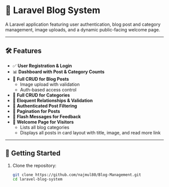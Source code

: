 # 📝 Laravel Blog System

A Laravel application featuring user authentication, blog post and category management, image uploads, and a dynamic public-facing welcome page.

---

## 🛠 Features

- ✅ **User Registration & Login**
- 📊 **Dashboard with Post & Category Counts**
- 📝 **Full CRUD for Blog Posts**
  - Image upload with validation
  - Auth-based access control
- 📂 **Full CRUD for Categories**
- 🔗 **Eloquent Relationships & Validation**
- 🔐 **Authenticated Post Filtering**
- 📄 **Pagination for Posts**
- 💬 **Flash Messages for Feedback**
- 🎨 **Welcome Page for Visitors**
  - Lists all blog categories
  - Displays all posts in card layout with title, image, and read more link

---

## 🚀 Getting Started

1. Clone the repository:
   ```bash
   git clone https://github.com/najmul80/Blog-Management.git
   cd laravel-blog-system
